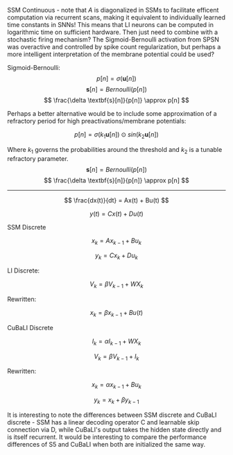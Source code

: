 SSM Continuous - note that $A$ is diagonalized in SSMs to facilitate efficent computation via recurrent scans, making it equivalent to individually learned time constants in SNNs! This means that LI neurons can be computed in logarithmic time on sufficient hardware. Then just need to combine with a stochastic firing mechanism? The Sigmoid-Bernoulli activation from SPSN was overactive and controlled by spike count regularization, but perhaps a more intelligent interpretation of the membrane potential could be used?

Sigmoid-Bernoulli:
$$
p[n] = \sigma(\textbf{u}[n])
$$
$$
\textbf{s}[n] = Bernoulli(p[n])
$$
$$
\frac{\delta \textbf{s}[n]}{p[n]} \approx p[n]
$$

Perhaps a better alternative would be to include some approximation of a refractory period for high preactivations/membrane potentials:


$$
p[n] = \sigma(k_1\textbf{u}[n]) \odot sin(k_2\textbf{u}[n])
$$

Where $k_1$ governs the probabilities around the threshold and $k_2$  is a tunable refractory parameter. 
$$
\textbf{s}[n] = Bernoulli(p[n])
$$
$$
\frac{\delta \textbf{s}[n]}{p[n]} \approx p[n]
$$




---------------------------------------------------------------------------------------------------------------------------------------------------------------

$$
\frac{dx(t)}{dt} = Ax(t) + Bu(t)
$$

$$
y(t) = Cx(t) + Du(t)
$$

SSM Discrete

$$
x_k = Ax_{k-1} + Bu_k
$$

$$
y_k = Cx_k + Du_k
$$

LI Discrete:

$$
    V_k = \beta V_{k-1} + WX_k
$$

Rewritten:

$$
x_k = \beta x_{k-1} + Bu(t)
$$

CuBaLI Discrete

$$
I_k = \alpha I_{k-1} + WX_k
$$

$$
V_k = \beta V_{k-1} + I_k
$$

Rewritten:

$$
x_k = \alpha x_{k-1} + Bu_k
$$

$$
y_k = x_k + \beta y_{k-1}
$$

It is interesting to note the differences between SSM discrete and CuBaLI discrete - SSM has a linear decoding operator C and learnable skip connection via D, while CuBaLI's output takes the hidden state directly and is itself recurrent. It would be interesting to compare the performance differences of S5 and CuBaLI when both are initialized the same way.
